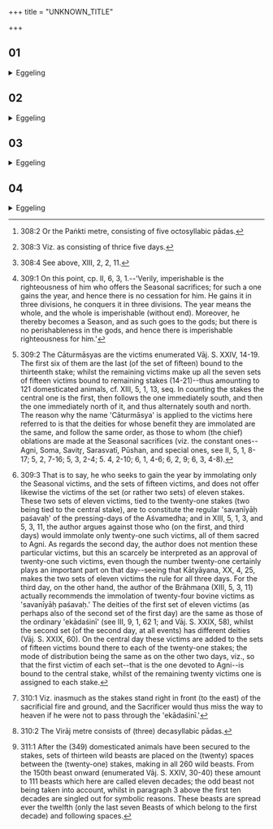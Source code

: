 +++
title = "UNKNOWN_TITLE"

+++


##  01
<details><summary>Eggeling</summary>

1. Prajāpati poured forth the life-sap of the horse (aśva-medha); when poured forth it went from him. Having become fivefold [^egg_783] it entered the year, and they (the five parts) became those half-months [^egg_784]. He followed it up by means of the fifteenfold (sets of victims [^egg_785]), and found it; and having found it, he took possession of it by means of the fifteenfold ones; for, indeed, they--to wit, the fifteenfold (sets)--are a symbol of the half-months, and when he seizes the fifteenfold ones, it is the

[^egg_783]: 308:2 Or the Paṅkti metre, consisting of five octosyllabic pādas.

[^egg_784]: 308:3 Viz. as consisting of thrice five days.

[^egg_785]: 308:4 See above, XIII, 2, 2, 11.

half-months the Sacrificer thereby takes possession of.
</details>

##  02
<details><summary>Eggeling</summary>

2. Concerning this they say, 'But, surely, the year is not taken possession of by him who spreads out (performs sacrifice for) a year in any other way than by means of the Seasonal sacrifices [^egg_786].' The Seasonal sacrifices, doubtless, are manifestly the year; and when he seizes the Seasonal victims [^egg_787], he then manifestly takes possession of the year. ‘And, assuredly, he who spreads out the year in any other way than with the (victims) of the set of eleven [^egg_788] (stakes) is deprived of his offspring (or

[^egg_786]: 309:1 On this point, cp. II, 6, 3, 1.--'Verily, imperishable is the righteousness of him who offers the Seasonal sacrifices; for such a one gains the year, and hence there is no cessation for him. He gains it in three divisions, he conquers it in three divisions. The year means the whole, and the whole is imperishable (without end). Moreover, he thereby becomes a Season, and as such goes to the gods; but there is no perishableness in the gods, and hence there is imperishable righteousness for him.'

[^egg_787]: 309:2 The Cāturmāsyas are the victims enumerated Vāj. S. XXIV, 14-19. The first six of them are the last (of the set of fifteen) bound to the thirteenth stake; whilst the remaining victims make up all the seven sets of fifteen victims bound to remaining stakes (14-21)--thus amounting to 121 domesticated animals, cf. XIII, 5, 1, 13, seq. In counting the stakes the central one is the first, then follows the one immediately south, and then the one immediately north of it, and thus alternately south and north. The reason why the name 'Cāturmāsya' is applied to the victims here referred to is that the deities for whose benefit they are immolated are the same, and follow the same order, as those to whom (the chief) oblations are made at the Seasonal sacrifices (viz. the constant ones--Agni, Soma, Savitr̥, Sarasvatī, Pūshan, and special ones, see II, 5, 1, 8-17; 5, 2, 7-16; 5, 3, 2-4; 5. 4, 2-10; 6, 1, 4-6; 6, 2, 9; 6, 3, 4-8).

[^egg_788]: 309:3 That is to say, he who seeks to gain the year by immolating only the Seasonal victims, and the sets of fifteen victims, and does not offer likewise the victims of the set (or rather two sets) of eleven  stakes. These two sets of eleven victims, tied to the twenty-one stakes (two being tied to the central stake), are to constitute the regular 'savanīyāḥ paśavaḥ' of the pressing-days of the Aśvamedha; and in XIII, 5, 1, 3, and 5, 3, 11, the author argues against those who (on the first, and third days) would immolate only twenty-one such victims, all of them sacred to Agni. As regards the second day, the author does not mention these particular victims, but this an scarcely be interpreted as an approval of twenty-one such victims, even though the number twenty-one certainly plays an important part on that day--seeing that Kātyāyana, XX, 4, 25, makes the two sets of eleven victims the rule for all three days. For the third day, on the other hand, the author of the Brāhmaṇa (XIII, 5, 3, 11) actually recommends the immolation of twenty-four bovine victims as 'savanīyāḥ paśavaḥ.' The deities of the first set of eleven victims (as perhaps also of the second set of the first day) are the same as those of the ordinary 'ekādaśinī' (see III, 9, 1, 62 1; and Vāj. S. XXIX, 58), whilst the second set (of the second day, at all events) has different deities (Vāj. S. XXIX, 60). On the central day these victims are added to the sets of fifteen victims bound there to each of the twenty-one stakes; the mode of distribution being the same as on the other two days, viz., so that the first victim of each set--that is the one devoted to Agni--is bound to the central stake, whilst of the remaining twenty victims one is assigned to each stake.

subjects) and cattle, and fails to reach heaven. This set of eleven (stakes), indeed, is just heaven [^egg_789], and the set of eleven (stakes) means offspring (or people) and cattle and when he lays hands on the (victims) of the (two) sets of eleven (stakes) he does not fail to reach heaven, and is not deprived of his offspring and cattle.

[^egg_789]: 310:1 Viz. inasmuch as the stakes stand right in front (to the east) of the sacrificial fire and ground, and the Sacrificer would thus miss the way to heaven if he were not to pass through the 'ekādaśinī.'
</details>

##  03
<details><summary>Eggeling</summary>

3. Prajāpati created the Virāj; when created, it went away from him, and entered the horse meet for sacrifice. He followed it up with sets of ten [^egg_790]

[^egg_790]: 310:2 The Virāj metre consists of (three) decasyllabic pādas.

 (beasts). He found it, and, having found it, he took possession of it by means of the sets of ten: when he seizes the sets of eleven (beasts), the Sacrificer thereby takes possession . of the Virāj. He seizes a hundred, for man has a life of a hundred (years) and a hundred energies: vital power and energy, vigour, he thus takes to himself.
</details>

##  04
<details><summary>Eggeling</summary>

4. Eleven decades [^egg_791] he seizes, for the Trishṭubh consists of eleven syllables, and the Trishṭubh means energy, vigour: thus it is for the obtainment of energy, vigour. Eleven decades he seizes, for in an animal there are ten vital airs, and the body: (trunk) is the eleventh: he thus supplies the animals with vital airs. They belong to all the gods for the completeness of the horse (sacrifice), for the horse belongs to all the gods. They are of many forms, whence beasts are of many forms; they are of distinct forms, whence beasts are of distinct forms.

[^egg_791]: 311:1 After the (349) domesticated animals have been secured to the stakes, sets of thirteen wild beasts are placed on the (twenty) spaces between the (twenty-one) stakes, making in all 260 wild beasts. From the 150th beast onward (enumerated Vāj. S. XXIV, 30-40) these amount to 111 beasts which here are called eleven decades; the odd beast not being taken into account, whilst in paragraph 3 above the first ten decades are singled out for symbolic reasons. These beasts are spread ever the twelfth (only the last seven Beasts of which belong to the first decade) and following spaces.
</details>